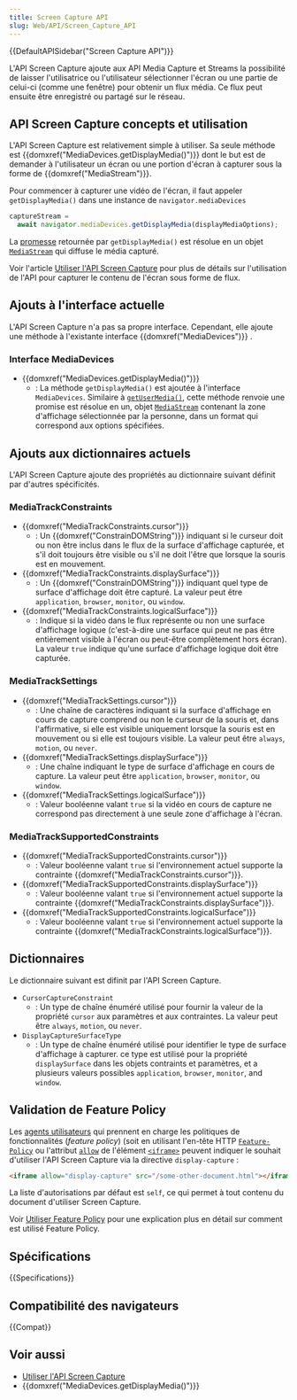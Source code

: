 ```yaml
---
title: Screen Capture API
slug: Web/API/Screen_Capture_API
---
```


{{DefaultAPISidebar("Screen Capture API")}}

L'API Screen Capture ajoute aux API Media Capture et Streams la possibilité de laisser l'utilisatrice ou l'utilisateur sélectionner l'écran ou une partie de celui-ci (comme une fenêtre) pour obtenir un flux média. Ce flux peut ensuite être enregistré ou partagé sur le réseau.

## API Screen Capture concepts et utilisation

L'API Screen Capture est relativement simple à utiliser. Sa seule méthode est {{domxref("MediaDevices.getDisplayMedia()")}} dont le but est de demander à l'utilisateur un écran ou une portion d'écran à capturer sous la forme de {{domxref("MediaStream")}}.

Pour commencer à capturer une vidéo de l'écran, il faut appeler `getDisplayMedia()` dans une instance de `navigator.mediaDevices`

```js
captureStream =
  await navigator.mediaDevices.getDisplayMedia(displayMediaOptions);
```

La [promesse](/fr/docs/Web/JavaScript/Reference/Global_Objects/Promise) retournée par `getDisplayMedia()` est résolue en un objet [`MediaStream`](/fr/docs/Web/API/MediaStream) qui diffuse le média capturé.

Voir l'article [Utiliser l'API Screen Capture](/fr/docs/Web/API/Screen_Capture_API/Using_Screen_Capture) pour plus de détails sur l'utilisation de l'API pour capturer le contenu de l'écran sous forme de flux.

## Ajouts à l'interface actuelle

L'API Screen Capture n'a pas sa propre interface. Cependant, elle ajoute une méthode à l'existante interface {{domxref("MediaDevices")}} .

### Interface MediaDevices

- {{domxref("MediaDevices.getDisplayMedia()")}}
  - : La méthode `getDisplayMedia()` est ajoutée à l'interface `MediaDevices`. Similaire à [`getUserMedia()`](/fr/docs/Web/API/MediaDevices/getUserMedia), cette méthode renvoie une promise est résolue en un, objet [`MediaStream`](/fr/docs/Web/API/MediaStream) contenant la zone d'affichage sélectionnée par la personne, dans un format qui correspond aux options spécifiées.

## Ajouts aux dictionnaires actuels

L'API Screen Capture ajoute des propriétés au dictionnaire suivant définit par d'autres spécificités.

### MediaTrackConstraints

- {{domxref("MediaTrackConstraints.cursor")}}
  - : Un {{domxref("ConstrainDOMString")}} indiquant si le curseur doit ou non être inclus dans le flux de la surface d'affichage capturée, et s'il doit toujours être visible ou s'il ne doit l'être que lorsque la souris est en mouvement.
- {{domxref("MediaTrackConstraints.displaySurface")}}
  - : Un {{domxref("ConstrainDOMString")}} indiquant quel type de surface d'affichage doit être capturé. La valeur peut être `application`, `browser`, `monitor`, ou `window`.
- {{domxref("MediaTrackConstraints.logicalSurface")}}
  - : Indique si la vidéo dans le flux représente ou non une surface d'affichage logique (c'est-à-dire une surface qui peut ne pas être entièrement visible à l'écran ou peut-être complètement hors écran). La valeur `true` indique qu'une surface d'affichage logique doit être capturée.

### MediaTrackSettings

- {{domxref("MediaTrackSettings.cursor")}}
  - : Une chaîne de caractères indiquant si la surface d'affichage en cours de capture comprend ou non le curseur de la souris et, dans l'affirmative, si elle est visible uniquement lorsque la souris est en mouvement ou si elle est toujours visible. La valeur peut être `always`, `motion`, ou `never`.
- {{domxref("MediaTrackSettings.displaySurface")}}
  - : Une chaîne indiquant le type de surface d'affichage en cours de capture. La valeur peut être `application`, `browser`, `monitor`, ou `window`.
- {{domxref("MediaTrackSettings.logicalSurface")}}
  - : Valeur booléenne valant `true` si la vidéo en cours de capture ne correspond pas directement à une seule zone d'affichage à l'écran.

### MediaTrackSupportedConstraints

- {{domxref("MediaTrackSupportedConstraints.cursor")}}
  - : Valeur booléenne valant `true` si l'environnement actuel supporte la contrainte {{domxref("MediaTrackConstraints.cursor")}}.
- {{domxref("MediaTrackSupportedConstraints.displaySurface")}}
  - : Valeur booléenne valant `true` si l'environnement actuel supporte la contrainte {{domxref("MediaTrackConstraints.displaySurface")}}.
- {{domxref("MediaTrackSupportedConstraints.logicalSurface")}}
  - : Valeur booléenne valant `true` si l'environnement actuel supporte la contrainte {{domxref("MediaTrackConstraints.logicalSurface")}}.

## Dictionnaires

Le dictionnaire suivant est difinit par l'API Screen Capture.

- `CursorCaptureConstraint`
  - : Un type de chaîne énuméré utilisé pour fournir la valeur de la propriété `cursor` aux paramètres et aux contraintes. La valeur peut être `always`, `motion`, ou `never`.
- `DisplayCaptureSurfaceType`
  - : Un type de chaîne énuméré utilisé pour identifier le type de surface d'affichage à capturer. ce type est utilisé pour la propriété `displaySurface` dans les objets contraints et paramètres, et a plusieurs valeurs possibles `application`, `browser`, `monitor`, and `window`.

## Validation de Feature Policy

Les [agents utilisateurs](/fr/docs/Glossary/User_agent) qui prennent en charge les politiques de fonctionnalités (<i lang="en">feature policy</i>) (soit en utilisant l'en-tête HTTP [`Feature-Policy`](/fr/docs/Web/HTTP/Headers/Feature-Policy) ou l'attribut [`allow`](/fr/docs/Web/HTML/Element/iframe#allow) de l'élément [`<iframe>`](/fr/docs/Web/HTML/Element/iframe) peuvent indiquer le souhait d'utiliser l'API Screen Capture via la directive `display-capture`&nbsp;:

```html
<iframe allow="display-capture" src="/some-other-document.html"></iframe>
```

La liste d'autorisations par défaut est `self`, ce qui permet à tout contenu du document d'utiliser Screen Capture.

Voir [Utiliser Feature Policy](/fr/docs/Web/HTTP/Feature_Policy/Using_Feature_Policy) pour une explication plus en détail sur comment est utilisé Feature Policy.

## Spécifications

{{Specifications}}

## Compatibilité des navigateurs

{{Compat}}

## Voir aussi

- [Utiliser l'API Screen Capture](/fr/docs/Web/API/Screen_Capture_API/Using_Screen_Capture)
- {{domxref("MediaDevices.getDisplayMedia()")}}
